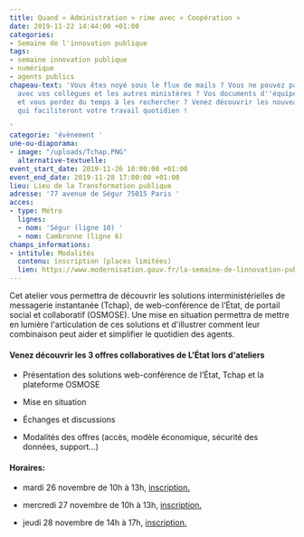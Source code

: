 ```yaml
---
title: Quand « Administration » rime avec « Coopération »
date: 2019-11-22 14:44:00 +01:00
categories:
- Semaine de l'innovation publique
tags:
- semaine innovation publique
- numérique
- agents publics
chapeau-text: 'Vous êtes noyé sous le flux de mails ? Vous ne pouvez pas travailler
  avec vos collègues et les autres ministères ? Vos documents d''équipe sont éparpillés
  et vous perdez du temps à les rechercher ? Venez découvrir les nouveaux usages collaboratifs
  qui faciliteront votre travail quotidien !

'
categorie: 'évènement '
une-ou-diaporama:
- image: "/uploads/Tchap.PNG"
  alternative-textuelle: 
event_start_date: 2019-11-26 10:00:00 +01:00
event_end_date: 2019-11-28 17:00:00 +01:00
lieu: Lieu de la Transformation publique
adresse: '77 avenue de Ségur 75015 Paris '
acces:
- type: Métro
  lignes:
  - nom: 'Ségur (ligne 10) '
  - nom: Cambronne (ligne 6)
champs_informations:
- intitule: Modalités
  contenu: inscription (places limitées)
  lien: https://www.modernisation.gouv.fr/la-semaine-de-linnovation-publique/programme-2019?field_inno17_regions_value=%C3%8Ele-de-France&field_inno19_date_value=All&field_inno17_type_public_tid=All&combine=coop%C3%A9ration
---
```


Cet atelier vous permettra de découvrir les solutions interministérielles de messagerie instantanée (Tchap), de web-conférence de l’État, de portail social et collaboratif (OSMOSE). Une mise en situation permettra de mettre en lumière l'articulation de ces solutions et d'illustrer comment leur combinaison peut aider et simplifier le quotidien des agents.

#### Venez découvrir les 3 offres collaboratives de L’État lors d'ateliers

* Présentation des solutions web-conférence de l’État, Tchap et la plateforme OSMOSE

* Mise en situation

* Échanges et discussions

* Modalités des offres (accès, modèle économique, sécurité des données, support...)

#### Horaires:

* mardi 26 novembre de 10h à 13h, [inscription.](https://www.eventbrite.fr/e/billets-semaine-de-linnovation-publique-quand-administration-rime-avec-cooperation-82773151725)

* mercredi 27 novembre de 10h à 13h, [inscription.](https://www.eventbrite.fr/e/billets-semaine-de-linnovation-publique-quand-administration-rime-avec-cooperation-82774638171)

* jeudi 28 novembre de 14h à 17h, [inscription.](https://www.eventbrite.fr/e/billets-semaine-de-linnovation-publique-quand-administration-rime-avec-cooperation-82215696361)
